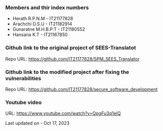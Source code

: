 ### Members and thir index numbers
- Herath R.P.N.M - IT21177828
- Arachchi D.S.U - IT21182914
- Gunaratne M.H.B.P.T - IT21180552
- Hansana K.T - IT21167850

### Github link to the original project of SEES-Translatot
Repo URL: https://github.com/IT21177828/SPM_SEES_Translator

### Github link to the modified project after fixing the vulnerabilities 
Repo URL: https://github.com/IT21177828/secure_software_development

### Youtube video
URL: https://www.youtube.com/watch?v=QpgFu3q1elQ

Last updated on - Oct 17, 2023
